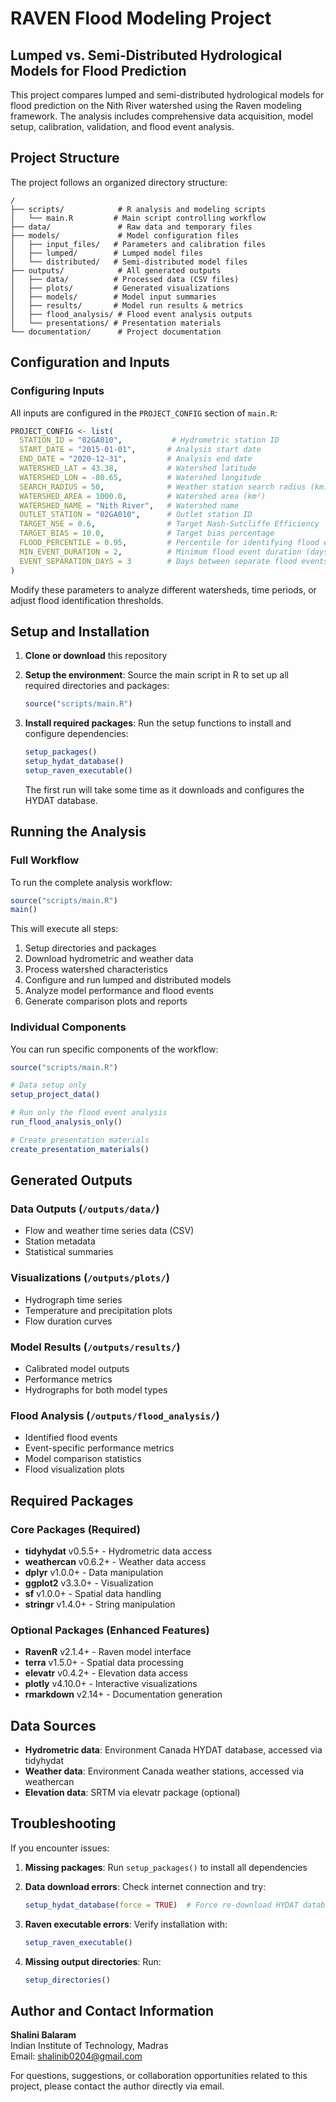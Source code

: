 # RAVEN Flood Modeling Project

## Lumped vs. Semi-Distributed Hydrological Models for Flood Prediction

This project compares lumped and semi-distributed hydrological models for flood prediction on the Nith River watershed using the Raven modeling framework. The analysis includes comprehensive data acquisition, model setup, calibration, validation, and flood event analysis.

## Project Structure

The project follows an organized directory structure:

```
/
├── scripts/            # R analysis and modeling scripts
│   └── main.R         # Main script controlling workflow
├── data/               # Raw data and temporary files
├── models/             # Model configuration files
│   ├── input_files/   # Parameters and calibration files
│   ├── lumped/        # Lumped model files
│   └── distributed/   # Semi-distributed model files
├── outputs/            # All generated outputs  
│   ├── data/          # Processed data (CSV files)
│   ├── plots/         # Generated visualizations
│   ├── models/        # Model input summaries
│   ├── results/       # Model run results & metrics
│   ├── flood_analysis/ # Flood event analysis outputs
│   └── presentations/ # Presentation materials
└── documentation/      # Project documentation
```

## Configuration and Inputs

### Configuring Inputs

All inputs are configured in the `PROJECT_CONFIG` section of `main.R`:

```r
PROJECT_CONFIG <- list(
  STATION_ID = "02GA010",           # Hydrometric station ID
  START_DATE = "2015-01-01",       # Analysis start date
  END_DATE = "2020-12-31",         # Analysis end date
  WATERSHED_LAT = 43.38,           # Watershed latitude
  WATERSHED_LON = -80.65,          # Watershed longitude
  SEARCH_RADIUS = 50,              # Weather station search radius (km)
  WATERSHED_AREA = 1000.0,         # Watershed area (km²)
  WATERSHED_NAME = "Nith River",   # Watershed name
  OUTLET_STATION = "02GA010",      # Outlet station ID
  TARGET_NSE = 0.6,                # Target Nash-Sutcliffe Efficiency
  TARGET_BIAS = 10.0,              # Target bias percentage
  FLOOD_PERCENTILE = 0.95,         # Percentile for identifying flood events
  MIN_EVENT_DURATION = 2,          # Minimum flood event duration (days)
  EVENT_SEPARATION_DAYS = 3        # Days between separate flood events
)
```

Modify these parameters to analyze different watersheds, time periods, or adjust flood identification thresholds.

## Setup and Installation

1. **Clone or download** this repository

2. **Setup the environment**: Source the main script in R to set up all required directories and packages:

   ```r
   source("scripts/main.R")
   ```

3. **Install required packages**: Run the setup functions to install and configure dependencies:

   ```r
   setup_packages()
   setup_hydat_database()
   setup_raven_executable()
   ```
   
   The first run will take some time as it downloads and configures the HYDAT database.

## Running the Analysis

### Full Workflow

To run the complete analysis workflow:

```r
source("scripts/main.R")
main()
```

This will execute all steps:
1. Setup directories and packages
2. Download hydrometric and weather data
3. Process watershed characteristics
4. Configure and run lumped and distributed models
5. Analyze model performance and flood events
6. Generate comparison plots and reports

### Individual Components

You can run specific components of the workflow:

```r
source("scripts/main.R")

# Data setup only
setup_project_data()

# Run only the flood event analysis
run_flood_analysis_only()

# Create presentation materials
create_presentation_materials()
```

## Generated Outputs

### Data Outputs (`/outputs/data/`)
- Flow and weather time series data (CSV)
- Station metadata
- Statistical summaries

### Visualizations (`/outputs/plots/`)
- Hydrograph time series
- Temperature and precipitation plots
- Flow duration curves

### Model Results (`/outputs/results/`)
- Calibrated model outputs
- Performance metrics
- Hydrographs for both model types

### Flood Analysis (`/outputs/flood_analysis/`)
- Identified flood events
- Event-specific performance metrics
- Model comparison statistics
- Flood visualization plots

## Required Packages

### Core Packages (Required)
- **tidyhydat** v0.5.5+ - Hydrometric data access
- **weathercan** v0.6.2+ - Weather data access
- **dplyr** v1.0.0+ - Data manipulation
- **ggplot2** v3.3.0+ - Visualization
- **sf** v1.0.0+ - Spatial data handling
- **stringr** v1.4.0+ - String manipulation

### Optional Packages (Enhanced Features)
- **RavenR** v2.1.4+ - Raven model interface
- **terra** v1.5.0+ - Spatial data processing
- **elevatr** v0.4.2+ - Elevation data access
- **plotly** v4.10.0+ - Interactive visualizations
- **rmarkdown** v2.14+ - Documentation generation

## Data Sources

- **Hydrometric data**: Environment Canada HYDAT database, accessed via tidyhydat
- **Weather data**: Environment Canada weather stations, accessed via weathercan
- **Elevation data**: SRTM via elevatr package (optional)

## Troubleshooting

If you encounter issues:

1. **Missing packages**: Run `setup_packages()` to install all dependencies

2. **Data download errors**: Check internet connection and try:
   ```r
   setup_hydat_database(force = TRUE)  # Force re-download HYDAT database
   ```

3. **Raven executable errors**: Verify installation with:
   ```r
   setup_raven_executable()
   ```

4. **Missing output directories**: Run:
   ```r
   setup_directories()
   ```

## Author and Contact Information

**Shalini Balaram**  
Indian Institute of Technology, Madras  
Email: shalinib0204@gmail.com

For questions, suggestions, or collaboration opportunities related to this project, please contact the author directly via email.


